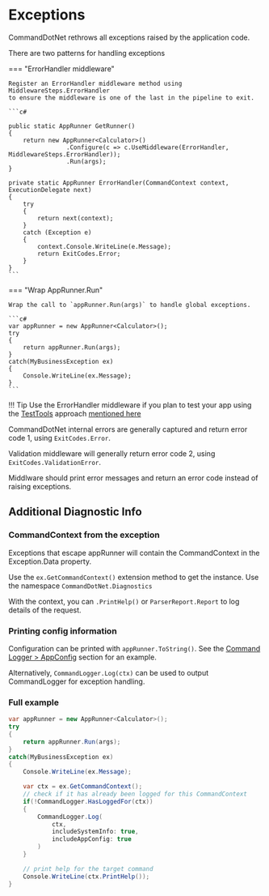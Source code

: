 # Exceptions

CommandDotNet rethrows all exceptions raised by the application code. 

There are two patterns for handling exceptions

=== "ErrorHandler middleware"

    Register an ErrorHandler middleware method using MiddlewareSteps.ErrorHandler
    to ensure the middleware is one of the last in the pipeline to exit.

    ```c#
    
    public static AppRunner GetRunner()
    {
        return new AppRunner<Calculator>()
                    .Configure(c => c.UseMiddleware(ErrorHandler, MiddlewareSteps.ErrorHandler));
                    .Run(args);
    }

    private static AppRunner ErrorHandler(CommandContext context, ExecutionDelegate next)
    {
        try
        {
            return next(context);
        }
        catch (Exception e)
        {
            context.Console.WriteLine(e.Message);
            return ExitCodes.Error;
        }
    }
    ```

=== "Wrap AppRunner.Run"

    Wrap the call to `appRunner.Run(args)` to handle global exceptions.

    ```c#
    var appRunner = new AppRunner<Calculator>();
    try
    {
        return appRunner.Run(args);
    }
    catch(MyBusinessException ex)
    {
        Console.WriteLine(ex.Message);
    }
    ```

!!! Tip
    Use the ErrorHandler middleware if you plan to test your app using the [TestTools](../TestTools/overview.md) approach [mentioned here](../TestTools/overview.md#testing-your-application)


CommandDotNet internal errors are generally captured and return error code 1, using `ExitCodes.Error`.

Validation middleware will generally return error code 2, using `ExitCodes.ValidationError`.

Middlware should print error messages and return an error code instead of raising exceptions.

## Additional Diagnostic Info

### CommandContext from the exception

Exceptions that escape appRunner will contain the CommandContext in the Exception.Data property.

Use the `ex.GetCommandContext()` extension method to get the instance. Use the namespace `CommandDotNet.Diagnostics`

With the context, you can `.PrintHelp()` or `ParserReport.Report` to log details of the request.

### Printing config information

Configuration can be printed with `appRunner.ToString()`.  See the [Command Logger > AppConfig](command-logger.md#appconfig) section for an example.

Alternatively, `CommandLogger.Log(ctx)` can be used to output CommandLogger for exception handling.

### Full example

```c#
var appRunner = new AppRunner<Calculator>();
try
{
    return appRunner.Run(args);
}
catch(MyBusinessException ex)
{
    Console.WriteLine(ex.Message);

    var ctx = ex.GetCommandContext();
    // check if it has already been logged for this CommandContext
    if(!CommandLogger.HasLoggedFor(ctx))
    {
        CommandLogger.Log(
            ctx, 
            includeSystemInfo: true,
            includeAppConfig: true
        )
    }

    // print help for the target command
    Console.WriteLine(ctx.PrintHelp());
}
```
